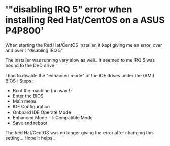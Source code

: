 # '"disabling IRQ 5" error when installing Red Hat/CentOS on a ASUS P4P800'

When starting the Red Hat/CentOS installer, it kept giving me an error, over and over :
"disabling IRQ 5"

The installer was running very slow as well..
It seemed to me IRQ 5 was bound to the DVD drive



I had to disable the "enhanced mode" of the IDE drives under the (AMI) BIOS :
Steps :
- Boot the machine (no way !)
- Enter the BIOS
- Main menu
- IDE Configuration
- Onboard IDE Operate Mode
- Enhanced Mode --> Compatible Mode
- Save and reboot

The Red Hat/CentOS was no longer giving the error after changing this setting...
Hope it helps..
